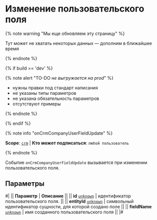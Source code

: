 # Изменение пользовательского поля

{% note warning "Мы еще обновляем эту страницу" %}

Тут может не хватать некоторых данных — дополним в ближайшее время

{% endnote %}

{% if build == 'dev' %}

{% note alert "TO-DO _не выгружается на prod_" %}

- нужны правки под стандарт написания
- не указаны типы параметров
- не указана обязательность параметров
- отсутствуют примеры

{% endnote %}

{% endif %}

{% note info "onCrmCompanyUserFieldUpdate" %}

**Scope**: [`crm`](../../../../scopes/permissions.md) | **Кто может подписаться**: `любой пользователь`

{% endnote %}

Событие `onCrmCompanyUserFieldUpdate` вызывается при изменении пользовательского поля.

## Параметры

#|
|| **Параметр** | **Описание** ||
|| **id**
[`unknown`](../../../../data-types.md) | идентификатор пользовательского поля. ||
|| **entityId**
[`unknown`](../../../../data-types.md) | символьный идентификатор сущности, для которой создано поле ||
|| **fieldName**
[`unknown`](../../../../data-types.md) | имя созданного пользовательского поля ||
|#
